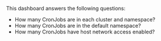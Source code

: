 This dashboard answers the following questions:

- How many CronJobs are in each cluster and namespace?
- How many CronJobs are in the default namespace?
- How many CronJobs have host network access enabled?
